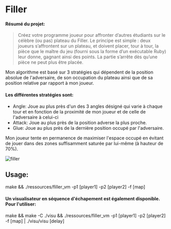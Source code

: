 # Filler

#### Résumé du projet: 
> Créez votre programme joueur pour affronter d’autres étudiants sur le célèbre
> (ou pas) plateau du Filler. Le principe est simple : deux joueurs s’affrontent sur un
> plateau, et doivent placer, tour à tour, la pièce que le maître du jeu (fourni sous la
> forme d’un exécutable Ruby) leur donne, gagnant ainsi des points. La partie s’arrête dès
> qu’une pièce ne peut plus être placée.

Mon algorithme est basé sur 3 stratégies qui dépendent de la position absolue de l'adversaire,
de son occupation du plateau ainsi que de sa position relative par rapport à mon joueur.

#### Les différentes stratégies sont:
* Angle: Joue au plus près d'un des 3 angles désigné qui varie à chaque tour et en fonction de la proximité de mon joueur
et de celle de l'adversaire à celui-ci
* Attack: Joue au plus près de la position adverse la plus proche.
* Glue: Joue au plus près de la dernière position occupé par l'adversaire.

Mon joueur tente en permanence de maximiser l'espace occupé en évitant de jouer dans des zones suffisamment saturée par lui-même
(à hauteur de 70%).

![filler](https://user-images.githubusercontent.com/40762210/68595923-a94b9900-049a-11ea-908e-b88761b2bcb8.jpg)

## Usage:

make && ./ressources/filler_vm -p1 [player1] -p2 [player2] -f [map]

#### Un visualisateur en séquence d'échapement est également disponible. Pour l'utiliser:
make && make -C ./visu && ./ressources/filler_vm -p1 [player1] -p2 [player2] -f [map] | ./visu/visu [delay]
